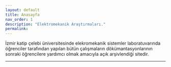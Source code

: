 ```yaml
---
layout: default
title: Anasayfa
nav_order: 1
description: "Elektromekanik Araştırmaları."
permalink: 
---
```


İzmir katip çelebi üniversitesinde elekromekanik sistemler laboratuvarında öğrenciler tarafından yapılan bütün çalışmaların dökümantasyonlarının sonraki öğrencilere yardımcı olmak amacıyla açık arşivlendiği sitedir.

---
